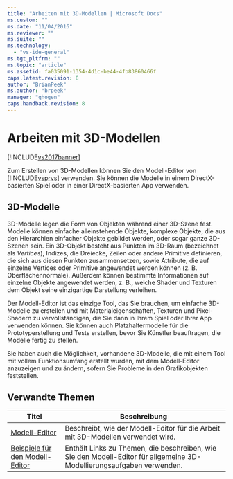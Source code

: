 ```yaml
---
title: "Arbeiten mit 3D-Modellen | Microsoft Docs"
ms.custom: ""
ms.date: "11/04/2016"
ms.reviewer: ""
ms.suite: ""
ms.technology: 
  - "vs-ide-general"
ms.tgt_pltfrm: ""
ms.topic: "article"
ms.assetid: fa035091-1354-4d1c-be44-4fb83860466f
caps.latest.revision: 8
author: "BrianPeek"
ms.author: "brpeek"
manager: "ghogen"
caps.handback.revision: 8
---
```

# Arbeiten mit 3D-Modellen
[!INCLUDE[vs2017banner](../code-quality/includes/vs2017banner.md)]

Zum Erstellen von 3D\-Modellen können Sie den Modell\-Editor von [!INCLUDE[vsprvs](../code-quality/includes/vsprvs_md.md)] verwenden.  Sie können die Modelle in einem DirectX\-basierten Spiel oder in einer DirectX\-basierten App verwenden.  
  
## 3D\-Modelle  
 3D\-Modelle legen die Form von Objekten während einer 3D\-Szene fest.  Modelle können einfache alleinstehende Objekte, komplexe Objekte, die aus den Hierarchien einfacher Objekte gebildet werden, oder sogar ganze 3D\-Szenen sein.  Ein 3D\-Objekt besteht aus Punkten im 3D\-Raum \(bezeichnet als *Vertices*\), Indizes, die Dreiecke, Zeilen oder andere Primitive definieren, die sich aus diesen Punkten zusammensetzen, sowie Attribute, die auf einzelne Vertices oder Primitive angewendet werden können \(z. B. Oberflächennormale\).  Außerdem können bestimmte Informationen auf einzelne Objekte angewendet werden, z. B., welche Shader und Texturen dem Objekt seine einzigartige Darstellung verleihen.  
  
 Der Modell\-Editor ist das einzige Tool, das Sie brauchen, um einfache 3D\-Modelle zu erstellen und mit Materialeigenschaften, Texturen und Pixel\-Shadern zu vervollständigen, die Sie dann in Ihrem Spiel oder Ihrer App verwenden können.  Sie können auch Platzhaltermodelle für die Prototyperstellung und Tests erstellen, bevor Sie Künstler beauftragen, die Modelle fertig zu stellen.  
  
 Sie haben auch die Möglichkeit, vorhandene 3D\-Modelle, die mit einem Tool mit vollem Funktionsumfang erstellt wurden, mit dem Modell\-Editor anzuzeigen und zu ändern, sofern Sie Probleme in den Grafikobjekten feststellen.  
  
## Verwandte Themen  
  
|Titel|**Beschreibung**|  
|-----------|----------------------|  
|[Modell\-Editor](../designers/model-editor.md)|Beschreibt, wie der Modell\-Editor für die Arbeit mit 3D\-Modellen verwendet wird.|  
|[Beispiele für den Modell\-Editor](../designers/model-editor-examples.md)|Enthält Links zu Themen, die beschreiben, wie Sie den Modell\-Editor für allgemeine 3D\-Modellierungsaufgaben verwenden.|